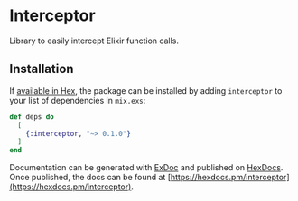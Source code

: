 # Interceptor

Library to easily intercept Elixir function calls.

## Installation

If [available in Hex](https://hex.pm/docs/publish), the package can be installed
by adding `interceptor` to your list of dependencies in `mix.exs`:

```elixir
def deps do
  [
    {:interceptor, "~> 0.1.0"}
  ]
end
```

Documentation can be generated with [ExDoc](https://github.com/elixir-lang/ex_doc)
and published on [HexDocs](https://hexdocs.pm). Once published, the docs can
be found at [https://hexdocs.pm/interceptor](https://hexdocs.pm/interceptor).

